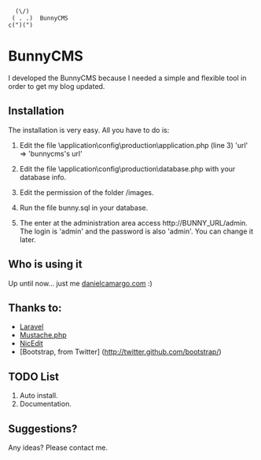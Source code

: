 	  (\/)
	 ( . .)  BunnyCMS
 	c(")(") 

BunnyCMS
=============
I developed the BunnyCMS because I needed a simple and flexible tool in order to get my blog updated.  

Installation
----------

The installation is very easy. All you have to do is:

1. Edit the file \application\config\production\application.php (line 3)
	'url' => 'bunnycms's url'

2. Edit the file \application\config\production\database.php with your database info.

3. Edit the permission of the folder /images.

4. Run the file bunny.sql in your database.

5. The enter at the administration area access http://BUNNY_URL/admin. The login is 'admin' and the password is also 'admin'. You can change it later.

Who is using it
-------------
Up until now... just me [danielcamargo.com](http://www.danielcamargo.com) :) 

Thanks to:
--------
* [Laravel](http://laravel.com/) 
* [Mustache.php](https://github.com/bobthecow/mustache.php) 
* [NicEdit](http://nicedit.com/)
* [Bootstrap, from Twitter] (http://twitter.github.com/bootstrap/) 


TODO List
------------
1. Auto install.
2. Documentation.

Suggestions?
-----------
Any ideas? Please contact me. 